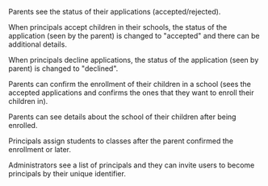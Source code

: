 Parents see the status of their applications (accepted/rejected).

When principals accept children in their schools, the status of the application (seen by the parent) is changed to "accepted" and there can be additional details.

When principals decline applications, the status of the application (seen by parent) is changed to "declined".

Parents can confirm the enrollment of their children in a school (sees the accepted applications and
confirms the ones that they want to enroll their children in).

Parents can see details about the school of their children after being enrolled.

Principals assign students to classes after the parent confirmed the enrollment or later.

Administrators see a list of principals and they can invite users to become principals by their unique identifier.
